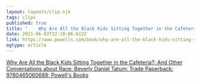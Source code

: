 ```yaml
---
layout: layouts/clip.njk 
tags: clips 
published: true 
title: "	Why Are All the Black Kids Sitting Together in the Cafeteria?: And Other Conversations about Race: Beverly Daniel Tatum: Trade Paperback: 9780465060689: Powell's Books" 
date: 2021-06-02T22:10:06.612Z 
link: https://www.powells.com/book/why-are-all-the-black-kids-sitting-together-in-the-cafeteria-9780465060689 
ogtype: article 
---
```

[	Why Are All the Black Kids Sitting Together in the Cafeteria?: And Other Conversations about Race: Beverly Daniel Tatum: Trade Paperback: 9780465060689: Powell's Books](https://www.powells.com/book/why-are-all-the-black-kids-sitting-together-in-the-cafeteria-9780465060689) 
